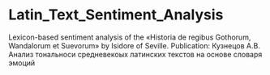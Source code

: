 # Latin_Text_Sentiment_Analysis
Lexicon-based sentiment analysis of the «Historia de regibus Gothorum, Wandalorum et Suevorum» by Isidore of Seville.
Publication: Кузнецов А.В. Анализ тональноси средневекоых латинских текстов на основе словаря эмоций
